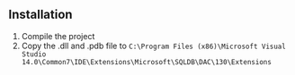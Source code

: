 
## Installation

1. Compile the project
2. Copy the .dll and .pdb file to `C:\Program Files (x86)\Microsoft Visual Studio 14.0\Common7\IDE\Extensions\Microsoft\SQLDB\DAC\130\Extensions`
